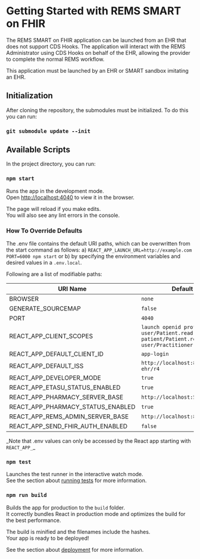 # Getting Started with REMS SMART on FHIR

The REMS SMART on FHIR application can be launched from an EHR that does not support CDS Hooks. The application will interact with the REMS Administrator using CDS Hooks on behalf of the EHR, allowing the provider to complete the normal REMS workflow.

This application must be launched by an EHR or SMART sandbox imitating an EHR.

## Initialization

After cloning the repository, the submodules must be initialized. To do this you can run:

### `git submodule update --init`

## Available Scripts

In the project directory, you can run:

### `npm start`

Runs the app in the development mode.\
Open [http://localhost:4040](http://localhost:4040) to view it in the browser.

The page will reload if you make edits.\
You will also see any lint errors in the console.

### How To Override Defaults

The .env file contains the default URI paths, which can be overwritten from the start command as follows:
a) `REACT_APP_LAUNCH_URL=http://example.com PORT=6000 npm start` or b) by specifying the environment variables and desired values in a `.env.local`.

Following are a list of modifiable paths:

| URI Name                          | Default                                                                               |
| --------------------------------- | ------------------------------------------------------------------------------------- |
| BROWSER                           | `none`                                                                                |
| GENERATE_SOURCEMAP                | `false`                                                                               |
| PORT                              | `4040`                                                                                |
| REACT_APP_CLIENT_SCOPES           | `launch openid profile user/Patient.read patient/Patient.read user/Practitioner.read` |
| REACT_APP_DEFAULT_CLIENT_ID       | `app-login`                                                                           |
| REACT_APP_DEFAULT_ISS             | `http://localhost:8080/test-ehr/r4`                                                   |
| REACT_APP_DEVELOPER_MODE          | `true`                                                                                |
| REACT_APP_ETASU_STATUS_ENABLED    | `true`                                                                                |
| REACT_APP_PHARMACY_SERVER_BASE    | `http://localhost:5051`                                                               |
| REACT_APP_PHARMACY_STATUS_ENABLED | `true`                                                                                |
| REACT_APP_REMS_ADMIN_SERVER_BASE  | `http://localhost:8090`                                                               |
| REACT_APP_SEND_FHIR_AUTH_ENABLED  | `false`                                                                               |

_Note that .env values can only be accessed by the React app starting with `REACT_APP_`\_

### `npm test`

Launches the test runner in the interactive watch mode.\
See the section about [running tests](https://create-react-app.dev/docs/running-tests/) for more information.

### `npm run build`

Builds the app for production to the `build` folder.\
It correctly bundles React in production mode and optimizes the build for the best performance.

The build is minified and the filenames include the hashes.\
Your app is ready to be deployed!

See the section about [deployment](https://create-react-app.dev/docs/deployment/) for more information.
